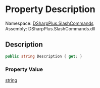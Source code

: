 # Property Description

Namespace: [DSharpPlus.SlashCommands](DSharpPlus.SlashCommands.md)  
Assembly: DSharpPlus.SlashCommands.dll

## <a id="DSharpPlus_SlashCommands_DescriptionLocalizationAttribute_Description"></a>Description

```csharp
public string Description { get; }
```

### Property Value

[string](https://learn.microsoft.com/dotnet/api/system.string)

